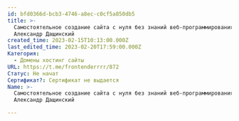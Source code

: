```yaml
---
id: bfd0366d-bcb3-4746-a8ec-c0cf5a850db5
title: >-
  Самостоятельное создание сайта с нуля без знаний веб-программирования (2020) -
  Александр Дащинский
created_time: 2023-02-15T10:13:00.000Z
last_edited_time: 2023-02-20T17:59:00.000Z
Категория:
  - Домены хостинг сайты
URL: https://t.me/frontenderrrr/872
Статус: Не начат
Сертификат?: Сертификат не выдается
Name: >-
  Самостоятельное создание сайта с нуля без знаний веб-программирования (2020) -
  Александр Дащинский

---
```

